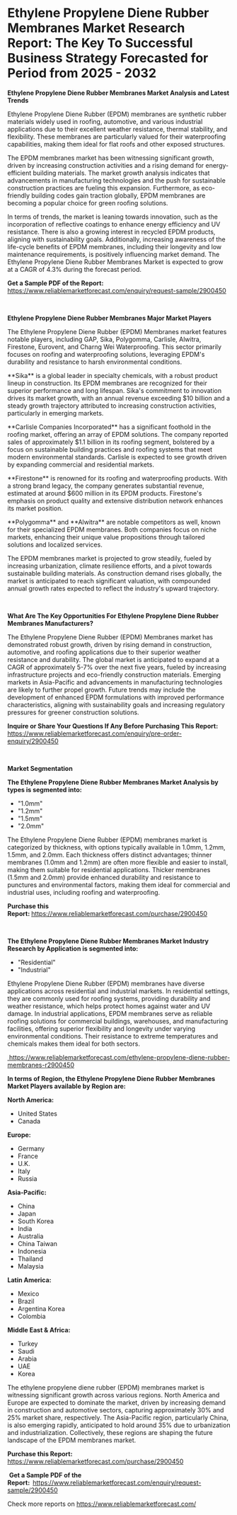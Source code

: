 <p><h1>Ethylene Propylene Diene Rubber Membranes Market Research Report: The Key To Successful Business Strategy Forecasted for Period from 2025 - 2032</h1></p><p><strong>Ethylene Propylene Diene Rubber Membranes Market Analysis and Latest Trends</strong></p>
<p><p>Ethylene Propylene Diene Rubber (EPDM) membranes are synthetic rubber materials widely used in roofing, automotive, and various industrial applications due to their excellent weather resistance, thermal stability, and flexibility. These membranes are particularly valued for their waterproofing capabilities, making them ideal for flat roofs and other exposed structures. </p><p>The EPDM membranes market has been witnessing significant growth, driven by increasing construction activities and a rising demand for energy-efficient building materials. The market growth analysis indicates that advancements in manufacturing technologies and the push for sustainable construction practices are fueling this expansion. Furthermore, as eco-friendly building codes gain traction globally, EPDM membranes are becoming a popular choice for green roofing solutions.</p><p>In terms of trends, the market is leaning towards innovation, such as the incorporation of reflective coatings to enhance energy efficiency and UV resistance. There is also a growing interest in recycled EPDM products, aligning with sustainability goals. Additionally, increasing awareness of the life-cycle benefits of EPDM membranes, including their longevity and low maintenance requirements, is positively influencing market demand. The Ethylene Propylene Diene Rubber Membranes Market is expected to grow at a CAGR of 4.3% during the forecast period.</p></p>
<p><strong>Get a Sample PDF of the Report:&nbsp;</strong> <a href="https://www.reliablemarketforecast.com/enquiry/request-sample/2900450?utm_campaign=3386&utm_medium=2&utm_source=Github&utm_content=ia&utm_term=16032025&utm_id=ethylene-propylene-diene-rubber-membranes">https://www.reliablemarketforecast.com/enquiry/request-sample/2900450</a></p>
<p>&nbsp;</p>
<p><strong>Ethylene Propylene Diene Rubber Membranes Major Market Players</strong></p>
<p><p>The Ethylene Propylene Diene Rubber (EPDM) Membranes market features notable players, including GAP, Sika, Polygomma, Carlisle, Alwitra, Firestone, Eurovent, and Charng Wei Waterproofing. This sector primarily focuses on roofing and waterproofing solutions, leveraging EPDM's durability and resistance to harsh environmental conditions.</p><p>**Sika** is a global leader in specialty chemicals, with a robust product lineup in construction. Its EPDM membranes are recognized for their superior performance and long lifespan. Sika's commitment to innovation drives its market growth, with an annual revenue exceeding $10 billion and a steady growth trajectory attributed to increasing construction activities, particularly in emerging markets.</p><p>**Carlisle Companies Incorporated** has a significant foothold in the roofing market, offering an array of EPDM solutions. The company reported sales of approximately $1.1 billion in its roofing segment, bolstered by a focus on sustainable building practices and roofing systems that meet modern environmental standards. Carlisle is expected to see growth driven by expanding commercial and residential markets.</p><p>**Firestone** is renowned for its roofing and waterproofing products. With a strong brand legacy, the company generates substantial revenue, estimated at around $600 million in its EPDM products. Firestone's emphasis on product quality and extensive distribution network enhances its market position.</p><p>**Polygomma** and **Alwitra** are notable competitors as well, known for their specialized EPDM membranes. Both companies focus on niche markets, enhancing their unique value propositions through tailored solutions and localized services.</p><p>The EPDM membranes market is projected to grow steadily, fueled by increasing urbanization, climate resilience efforts, and a pivot towards sustainable building materials. As construction demand rises globally, the market is anticipated to reach significant valuation, with compounded annual growth rates expected to reflect the industry's upward trajectory.</p></p>
<p>&nbsp;</p>
<p><strong>What Are The Key Opportunities For Ethylene Propylene Diene Rubber Membranes Manufacturers?</strong></p>
<p><p>The Ethylene Propylene Diene Rubber (EPDM) Membranes market has demonstrated robust growth, driven by rising demand in construction, automotive, and roofing applications due to their superior weather resistance and durability. The global market is anticipated to expand at a CAGR of approximately 5-7% over the next five years, fueled by increasing infrastructure projects and eco-friendly construction materials. Emerging markets in Asia-Pacific and advancements in manufacturing technologies are likely to further propel growth. Future trends may include the development of enhanced EPDM formulations with improved performance characteristics, aligning with sustainability goals and increasing regulatory pressures for greener construction solutions.</p></p>
<p><strong>Inquire or Share Your Questions If Any Before Purchasing This Report:</strong> <a href="https://www.reliablemarketforecast.com/enquiry/pre-order-enquiry/2900450?utm_campaign=3386&utm_medium=2&utm_source=Github&utm_content=ia&utm_term=16032025&utm_id=ethylene-propylene-diene-rubber-membranes">https://www.reliablemarketforecast.com/enquiry/pre-order-enquiry/2900450</a></p>
<p>&nbsp;</p>
<p><strong>Market Segmentation</strong></p>
<p><strong>The Ethylene Propylene Diene Rubber Membranes Market Analysis by types is segmented into:</strong></p>
<p><ul><li>"1.0mm"</li><li>"1.2mm"</li><li>"1.5mm"</li><li>"2.0mm"</li></ul></p>
<p><p>The Ethylene Propylene Diene Rubber (EPDM) membranes market is categorized by thickness, with options typically available in 1.0mm, 1.2mm, 1.5mm, and 2.0mm. Each thickness offers distinct advantages; thinner membranes (1.0mm and 1.2mm) are often more flexible and easier to install, making them suitable for residential applications. Thicker membranes (1.5mm and 2.0mm) provide enhanced durability and resistance to punctures and environmental factors, making them ideal for commercial and industrial uses, including roofing and waterproofing.</p></p>
<p><strong>Purchase this Report:&nbsp;</strong><a href="https://www.reliablemarketforecast.com/purchase/2900450?utm_campaign=3386&utm_medium=2&utm_source=Github&utm_content=ia&utm_term=16032025&utm_id=ethylene-propylene-diene-rubber-membranes">https://www.reliablemarketforecast.com/purchase/2900450</a></p>
<p>&nbsp;</p>
<p><strong>The Ethylene Propylene Diene Rubber Membranes Market Industry Research by Application is segmented into:</strong></p>
<p><ul><li>"Residential"</li><li>"Industrial"</li></ul></p>
<p><p>Ethylene Propylene Diene Rubber (EPDM) membranes have diverse applications across residential and industrial markets. In residential settings, they are commonly used for roofing systems, providing durability and weather resistance, which helps protect homes against water and UV damage. In industrial applications, EPDM membranes serve as reliable roofing solutions for commercial buildings, warehouses, and manufacturing facilities, offering superior flexibility and longevity under varying environmental conditions. Their resistance to extreme temperatures and chemicals makes them ideal for both sectors.</p></p>
<p><a href="https://www.reliablemarketforecast.com/ethylene-propylene-diene-rubber-membranes-r2900450?utm_campaign=3386&utm_medium=2&utm_source=Github&utm_content=ia&utm_term=16032025&utm_id=ethylene-propylene-diene-rubber-membranes">&nbsp;https://www.reliablemarketforecast.com/ethylene-propylene-diene-rubber-membranes-r2900450</a></p>
<p><strong>In terms of Region, the Ethylene Propylene Diene Rubber Membranes Market Players available by Region are:</strong></p>
<p>
    <p> <strong> North America: </strong>
        <ul>
            <li>United States</li>
            <li>Canada</li>
        </ul>
        </p> 
    <p> <strong> Europe: </strong>
        <ul>
            <li>Germany</li>
            <li>France</li>
            <li>U.K.</li>
            <li>Italy</li>
            <li>Russia</li>
        </ul>
        </p> 
    <p> <strong> Asia-Pacific: </strong>
        <ul>
            <li>China</li>
            <li>Japan</li>
            <li>South Korea</li>
            <li>India</li>
            <li>Australia</li>
            <li>China Taiwan</li>
            <li>Indonesia</li>
            <li>Thailand</li>
            <li>Malaysia</li>
        </ul>
        </p> 
    <p> <strong> Latin America: </strong>
        <ul>
            <li>Mexico</li>
            <li>Brazil</li>
            <li>Argentina Korea</li>
            <li>Colombia</li>
        </ul>
        </p> 
    <p> <strong> Middle East & Africa: </strong>
        <ul>
            <li>Turkey</li>
            <li>Saudi</li>
            <li>Arabia</li>
            <li>UAE</li>
            <li>Korea</li>
        </ul>
    </p>
    </p>
<p><p>The ethylene propylene diene rubber (EPDM) membranes market is witnessing significant growth across various regions. North America and Europe are expected to dominate the market, driven by increasing demand in construction and automotive sectors, capturing approximately 30% and 25% market share, respectively. The Asia-Pacific region, particularly China, is also emerging rapidly, anticipated to hold around 35% due to urbanization and industrialization. Collectively, these regions are shaping the future landscape of the EPDM membranes market.</p></p>
<p><strong>Purchase this Report: </strong><a href="https://www.reliablemarketforecast.com/purchase/2900450?utm_campaign=3386&utm_medium=2&utm_source=Github&utm_content=ia&utm_term=16032025&utm_id=ethylene-propylene-diene-rubber-membranes">https://www.reliablemarketforecast.com/purchase/2900450</a></p>
<p>&nbsp;<strong>Get a Sample PDF of the Report:&nbsp;&nbsp;</strong><a href="https://www.reliablemarketforecast.com/enquiry/request-sample/2900450?utm_campaign=3386&utm_medium=2&utm_source=Github&utm_content=ia&utm_term=16032025&utm_id=ethylene-propylene-diene-rubber-membranes">https://www.reliablemarketforecast.com/enquiry/request-sample/2900450</a></p>
<p><strong></strong></p>
<p>Check more reports on <a href="https://www.reliablemarketforecast.com/?utm_campaign=3386&utm_medium=2&utm_source=Github&utm_content=ia&utm_term=16032025&utm_id=ethylene-propylene-diene-rubber-membranes">https://www.reliablemarketforecast.com/</a></p>